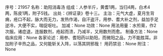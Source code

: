 序号：21957
名称：助阳消毒汤
组成：人参半斤，黄耆1两，当归4两，白术4两，陈皮1两，附子5钱。
出处：《辨证录》卷十三。
主治：元气大虚，夏月生背痈，疮口不起，脉大而无力，发热作渴，自汗盗汗，用参、耆大补之剂，益加手足逆冷，大便不实，喘促呕吐。
加减：None
功效：None
用法用量：水煎膏，作2次服。诸症退，连服数剂，疮起而溃，乃减半，又用数剂而愈。
制备方法：None
临床应用：None
各家论述：用参、耆阳药以助阳，而微阳之品，力不能胜耳。非加附子辛热之品，又何能斩关入阵，以荡其阴邪哉！
用药禁忌：None
附注：None
